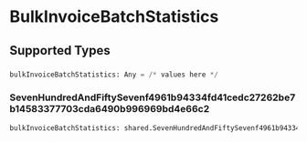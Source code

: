 # BulkInvoiceBatchStatistics


## Supported Types

### 

```python
bulkInvoiceBatchStatistics: Any = /* values here */
```

### SevenHundredAndFiftySevenf4961b94334fd41cedc27262be7b14583377703cda6490b996969bd4e66c2

```python
bulkInvoiceBatchStatistics: shared.SevenHundredAndFiftySevenf4961b94334fd41cedc27262be7b14583377703cda6490b996969bd4e66c2 = /* values here */
```


